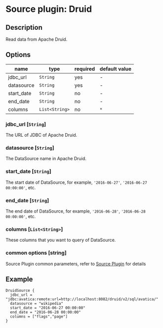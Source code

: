 # Source plugin: Druid

## Description

Read data from Apache Druid.

## Options

| name       | type           | required | default value |
| ---------- | -------------- | -------- | ------------- |
| jdbc_url   | `String`       | yes      | -             |
| datasource | `String`       | yes      | -             |
| start_date | `String`       | no       | -             |
| end_date   | `String`       | no       | -             |
| columns    | `List<String>` | no       | `*`           |

### jdbc_url [`String`]

The URL of JDBC of Apache Druid.

### datasource [`String`]

The DataSource name in Apache Druid.

### start_date [`String`]

The start date of DataSource, for example, `'2016-06-27'`, `'2016-06-27 00:00:00'`, etc.

### end_date [`String`]

The end date of DataSource, for example, `'2016-06-28'`, `'2016-06-28 00:00:00'`, etc.

### columns [`List<String>`]

These columns that you want to query of DataSource.

### common options [string]

Source Plugin common parameters, refer to [Source Plugin](./source-plugin.md) for details

## Example

```hocon
DruidSource {
  jdbc_url = "jdbc:avatica:remote:url=http://localhost:8082/druid/v2/sql/avatica/"
  datasource = "wikipedia"
  start_date = "2016-06-27 00:00:00"
  end_date = "2016-06-28 00:00:00"
  columns = ["flags","page"]
}
```

